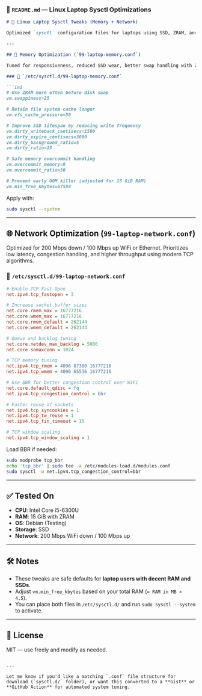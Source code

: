 ### 📄 `README.md` — Linux Laptop Sysctl Optimizations

````markdown
# 🚀 Linux Laptop Sysctl Tweaks (Memory + Network)

Optimized `sysctl` configuration files for laptops using SSD, ZRAM, and WiFi connections. Tested on Debian-based systems with Intel Core i5 CPUs, 15 GiB RAM, and 200/100 Mbps network speed.

---

## 🧠 Memory Optimization (`99-laptop-memory.conf`)

Tuned for responsiveness, reduced SSD wear, better swap handling with ZRAM, and improved cache efficiency.

### 📂 `/etc/sysctl.d/99-laptop-memory.conf`

```ini
# Use ZRAM more often before disk swap
vm.swappiness=25

# Retain file system cache longer
vm.vfs_cache_pressure=50

# Improve SSD lifespan by reducing write frequency
vm.dirty_writeback_centisecs=1500
vm.dirty_expire_centisecs=3000
vm.dirty_background_ratio=5
vm.dirty_ratio=15

# Safe memory overcommit handling
vm.overcommit_memory=0
vm.overcommit_ratio=50

# Prevent early OOM killer (adjusted for 15 GiB RAM)
vm.min_free_kbytes=67584
````

Apply with:

```bash
sudo sysctl --system
```

---

## 🌐 Network Optimization (`99-laptop-network.conf`)

Optimized for 200 Mbps down / 100 Mbps up WiFi or Ethernet. Prioritizes low latency, congestion handling, and higher throughput using modern TCP algorithms.

### 📂 `/etc/sysctl.d/99-laptop-network.conf`

```ini
# Enable TCP Fast Open
net.ipv4.tcp_fastopen = 3

# Increase socket buffer sizes
net.core.rmem_max = 16777216
net.core.wmem_max = 16777216
net.core.rmem_default = 262144
net.core.wmem_default = 262144

# Queue and backlog tuning
net.core.netdev_max_backlog = 5000
net.core.somaxconn = 1024

# TCP memory tuning
net.ipv4.tcp_rmem = 4096 87380 16777216
net.ipv4.tcp_wmem = 4096 65536 16777216

# Use BBR for better congestion control over WiFi
net.core.default_qdisc = fq
net.ipv4.tcp_congestion_control = bbr

# Faster reuse of sockets
net.ipv4.tcp_syncookies = 1
net.ipv4.tcp_tw_reuse = 1
net.ipv4.tcp_fin_timeout = 15

# TCP window scaling
net.ipv4.tcp_window_scaling = 1
```

Load BBR if needed:

```bash
sudo modprobe tcp_bbr
echo 'tcp_bbr' | sudo tee -a /etc/modules-load.d/modules.conf
sudo sysctl -w net.ipv4.tcp_congestion_control=bbr
```

---

## ✅ Tested On

* **CPU**: Intel Core i5-6300U
* **RAM**: 15 GiB with ZRAM
* **OS**: Debian (Testing)
* **Storage**: SSD
* **Network**: 200 Mbps WiFi down / 100 Mbps up

---

## 🛠️ Notes

* These tweaks are safe defaults for **laptop users with decent RAM and SSDs**.
* Adjust `vm.min_free_kbytes` based on your total RAM (`= RAM in MB × 4.5`).
* You can place both files in `/etc/sysctl.d/` and run `sudo sysctl --system` to activate.

---

## 📜 License

MIT — use freely and modify as needed.

```

---

Let me know if you'd like a matching `.conf` file structure for download (`sysctl.d/` folder), or want this converted to a **Gist** or **GitHub Action** for automated system tuning.
```
